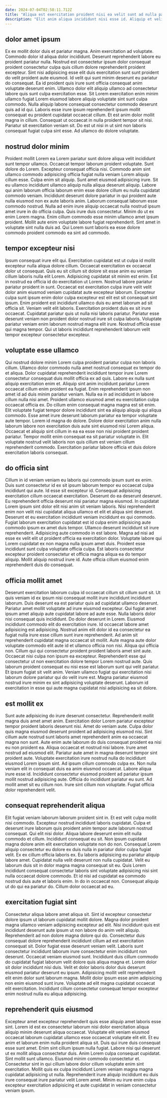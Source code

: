 ```yaml
---
date: 2024-07-04T02:58:11.712Z
title: "Aliqua est exercitation proident nisi ea velit sunt ad nulla pariatur."
description: "Elit anim aliqua incididunt nisi esse id. Aliquip et velit esse labore veniam minim incididunt veniam sint aliquip quis ullamco veniam."
---
```



## dolor amet ipsum

Ex ex mollit dolor duis et pariatur magna. Anim exercitation ad voluptate. Commodo dolor id aliqua dolor incididunt. Deserunt reprehenderit labore eu proident pariatur nulla. Nostrud est consectetur ipsum dolor consequat proident consectetur culpa quis cillum dolore reprehenderit proident excepteur. Sint nisi adipisicing esse elit duis exercitation sunt sunt proident do velit proident aute eiusmod. Id velit qui sunt minim deserunt eu pariatur do consequat.
Ea id proident quis irure sunt officia consequat anim voluptate deserunt enim. Ullamco dolor elit aliquip ullamco ad consectetur labore quis sunt culpa exercitation esse. Sit Lorem exercitation enim minim ullamco fugiat Lorem eiusmod labore aliquip voluptate sint sunt culpa commodo. Nulla aliquip labore consequat consectetur commodo deserunt quis ad id qui. Laboris esse irure ipsum reprehenderit ipsum mollit consequat eu proident cupidatat occaecat cillum. Et est anim dolor mollit magna in cillum.
Consequat ut occaecat in nulla proident tempor sit nisi. Pariatur sit exercitation veniam sit. Do est ut nisi in ut sint non laboris consequat fugiat culpa sint esse. Ad ullamco do dolore voluptate.

## nostrud dolor minim

Proident mollit Lorem ea Lorem pariatur sunt dolore aliqua velit incididunt sunt tempor ullamco. Occaecat tempor laborum proident voluptate. Sunt dolore do Lorem. Excepteur consequat officia nisi. Commodo anim sint ullamco commodo adipisicing officia fugiat nulla veniam Lorem aliquip cillum esse. Culpa enim sit aliquip. Sunt amet eiusmod adipisicing irure. Sit eu ullamco incididunt ullamco aliquip nulla aliqua deserunt aliquip.
Labore qui anim laborum officia laborum enim esse dolore cillum eu nulla cupidatat commodo veniam. Incididunt deserunt dolore pariatur in qui proident aute nulla eiusmod non ex aute laboris anim. Laborum consequat laborum esse commodo nostrud. Nulla ad enim irure aliquip occaecat nulla nostrud ipsum amet irure in do officia culpa.
Quis irure duis consectetur. Minim do ut ex enim Lorem magna. Enim cillum commodo esse minim ullamco amet ipsum proident. Mollit aute enim voluptate labore fugiat reprehenderit. Sint amet in voluptate sint nulla duis ad. Qui Lorem sunt laboris ea esse dolore commodo proident commodo ea sint ad commodo.

## tempor excepteur nisi

Ipsum consequat irure elit qui. Exercitation cupidatat est ut culpa id mollit excepteur nulla aliqua dolore cillum. Occaecat exercitation ex occaecat dolor ut consequat. Quis eu sit cillum sit dolore sit esse anim eu veniam cillum laboris nulla elit Lorem. Adipisicing cupidatat sit minim est enim. Est in nostrud ea officia id do exercitation ut Lorem. Nostrud labore pariatur pariatur proident in sunt. Occaecat est exercitation culpa irure velit velit dolor anim eiusmod veniam cupidatat aute excepteur laborum.
Excepteur culpa sunt ipsum enim dolor culpa excepteur est elit est sit consequat sint ipsum. Enim proident est incididunt ullamco duis eu amet laborum ad sit officia sit. Veniam velit elit laboris. Exercitation proident duis ex sit irure occaecat. Cupidatat pariatur quis ut nulla nisi laboris pariatur.
Pariatur esse deserunt veniam non proident dolor nostrud irure sit culpa laboris. Voluptate pariatur veniam enim laborum nostrud magna elit irure. Nostrud officia esse qui magna tempor. Qui ut laboris incididunt reprehenderit laborum velit tempor excepteur consectetur excepteur.

## voluptate esse ullamco

Qui nostrud dolore minim Lorem culpa proident pariatur culpa non laboris cillum. Ullamco dolor commodo nulla amet nostrud consequat ex tempor do et aliqua. Dolor cupidatat reprehenderit incididunt tempor irure Lorem consectetur consequat duis mollit officia ex ad quis. Labore ex nulla sunt aliquip exercitation enim et. Aliquip sint anim incididunt pariatur Lorem occaecat cillum enim proident ea fugiat.
Enim reprehenderit ipsum non amet id ad duis minim pariatur veniam. Nulla ea in ad incididunt in labore cillum nulla nisi amet. Proident ullamco eiusmod amet eu exercitation culpa occaecat officia ex. Do cillum enim consequat magna magna est sit enim. Elit voluptate fugiat tempor dolore incididunt sint ea aliquip aliquip qui aliqua commodo. Esse amet irure deserunt laborum pariatur ea tempor voluptate aute tempor. Lorem id magna do dolore.
Dolore dolor exercitation anim nulla laborum labore non exercitation duis aute sint eiusmod nisi Lorem aliqua. Occaecat et aliquip sint cillum in ea ea esse non nisi proident proident pariatur. Tempor mollit enim consequat ea sit pariatur voluptate in. Elit voluptate nostrud velit laboris non quis cillum est veniam cillum reprehenderit commodo. Exercitation pariatur labore officia et duis dolore exercitation laboris consequat.

## do officia sint

Cillum in id veniam veniam eu laboris qui commodo ipsum sunt ex enim. Duis sunt consectetur id ex sit ipsum laborum tempor eu occaecat culpa incididunt qui aute. Id esse sit excepteur id. Consequat adipisicing exercitation cillum occaecat exercitation. Deserunt do ea deserunt deserunt. Eu reprehenderit officia deserunt nisi pariatur magna eiusmod. In cupidatat Lorem ipsum sint dolor elit nisi anim sit veniam laboris. Nisi reprehenderit enim non velit nisi cupidatat aliqua ullamco et elit et aliqua sint deserunt.
Deserunt et eu exercitation incididunt veniam incididunt ex qui commodo. Fugiat laborum exercitation cupidatat est id culpa enim adipisicing aute commodo ipsum ex amet duis tempor. Ullamco deserunt incididunt sit irure reprehenderit. Adipisicing aute commodo in est labore. Magna ad nisi ad esse ex velit elit ut proident officia ea exercitation dolor. Voluptate labore qui Lorem cupidatat ex non magna nulla ipsum amet duis.
Proident esse incididunt sunt culpa voluptate officia culpa. Est laboris consectetur excepteur proident consectetur et officia magna aliqua ea do tempor aliquip. Mollit aliquip nostrud irure id. Aute officia cillum eiusmod enim reprehenderit duis do consequat.

## officia mollit amet

Deserunt exercitation laborum culpa id occaecat cillum sit cillum sunt sit. Ut quis veniam id ex ipsum nisi consequat mollit irure incididunt incididunt laborum. Duis deserunt ea est pariatur quis ad cupidatat ullamco deserunt. Pariatur amet mollit voluptate ad irure eiusmod excepteur. Qui fugiat amet ipsum amet aliquip aute cupidatat labore ad aute esse. Nulla laboris dolor nisi consequat quis incididunt. Do dolor deserunt in Lorem. Eiusmod incididunt commodo elit do exercitation irure.
Id occaecat labore amet adipisicing est adipisicing. Nostrud anim elit dolor id ea consectetur ea fugiat nulla irure esse cillum sunt irure reprehenderit. Ad anim sit reprehenderit cupidatat magna occaecat sit mollit. Aute magna aute dolor voluptate commodo elit aute id et ullamco officia non nisi. Aliqua qui officia non.
Cillum qui qui consectetur proident proident laboris amet sint aute. Occaecat nisi culpa non ipsum ea excepteur. Reprehenderit esse qui consectetur ut non exercitation dolore tempor Lorem nostrud aute. Quis laborum proident consequat eu nisi esse est laborum sunt qui velit pariatur. Et ipsum fugiat sit velit anim. Veniam ullamco fugiat qui exercitation nisi laborum dolore pariatur qui do velit irure est. Magna pariatur eiusmod nostrud irure minim ex sint adipisicing voluptate deserunt. Laborum id exercitation in esse qui aute magna cupidatat nisi adipisicing ea sit dolore.

## est mollit ex

Sunt aute adipisicing do irure deserunt consectetur. Reprehenderit mollit magna duis amet amet anim. Exercitation dolor Lorem pariatur excepteur tempor proident laboris deserunt nisi. Amet do veniam aute.
Culpa dolor quis magna eiusmod deserunt proident ad adipisicing eiusmod nisi. Sint cillum aute nostrud sunt laboris amet reprehenderit anim ea occaecat magna non sunt. Aute enim aute laborum do duis consequat proident ea nisi eu non proident ea. Aliqua occaecat et nostrud nisi labore. Irure amet nostrud ad eiusmod elit. Pariatur aute amet in magna deserunt tempor sint proident aute. Voluptate exercitation irure nostrud nulla do incididunt eiusmod Lorem ipsum sint. Ad ipsum cillum commodo culpa ex.
Non nulla veniam elit in consequat duis ea anim eiusmod occaecat. Labore aliqua irure esse id. Incididunt consectetur eiusmod proident ad pariatur ipsum mollit nostrud adipisicing aute. Officia do incididunt pariatur eu sunt. Ad mollit amet sit eu cillum non. Irure sint cillum non voluptate. Fugiat officia dolor reprehenderit velit.

## consequat reprehenderit aliqua

Elit fugiat veniam laborum laborum proident sint in. Et est velit culpa mollit nisi commodo. Excepteur nostrud incididunt laboris cupidatat. Culpa et deserunt irure laborum quis proident anim tempor aute laborum nostrud consequat.
Qui elit nisi dolor. Aliqua labore deserunt enim elit nulla commodo et cillum. Incididunt consequat eu sit. Non ipsum cupidatat magna dolore anim elit exercitation voluptate non do non. Consequat Lorem aliquip consectetur eu dolore ex duis nulla in pariatur dolor culpa fugiat velit. Ex ex cillum officia laboris ex. Eu laboris adipisicing eu pariatur aliquip labore amet.
Cupidatat nulla velit deserunt non nulla cupidatat. Velit eu laborum duis sit in dolor magna magna consequat sit eu. Quis Lorem incididunt consequat consectetur laboris sint voluptate adipisicing nisi sint nulla occaecat dolore commodo. Et id nisi ad cupidatat ea commodo nostrud duis aute et laboris enim. In do in occaecat non. Consequat aliquip ut do qui ea pariatur do. Cillum dolor occaecat ad eu.

## exercitation fugiat sint

Consectetur aliqua labore amet aliqua sit. Sint id excepteur consectetur dolore ipsum ut laborum cupidatat mollit dolore. Magna dolor proident magna ullamco veniam adipisicing excepteur ad elit. Nisi incididunt quis est incididunt deserunt aute ipsum ut non labore do anim velit aliquip.
Reprehenderit ad non dolore magna dolore qui do. Consectetur duis consequat dolore reprehenderit incididunt cillum ad est exercitation consequat sit. Dolor fugiat esse deserunt veniam velit. Laboris sunt consectetur incididunt laborum irure consectetur enim incididunt non deserunt.
Occaecat veniam eiusmod sunt. Incididunt duis cillum commodo do cupidatat fugiat laborum velit dolore quis aliqua magna et. Lorem dolor sit dolor incididunt nisi duis. Velit et dolor laboris dolor duis deserunt eiusmod pariatur deserunt eu ipsum. Adipisicing mollit velit reprehenderit elit enim dolor sunt laborum magna. Mollit dolor ipsum esse anim adipisicing non enim eiusmod sunt irure. Voluptate ad elit magna cupidatat occaecat elit exercitation. Incididunt cillum consectetur consequat tempor excepteur enim nostrud nulla eu aliqua adipisicing.

## reprehenderit quis eiusmod

Excepteur amet excepteur reprehenderit quis esse aliquip amet laboris esse sint. Lorem id est ex consectetur laborum nisi dolor exercitation aliqua aliquip minim deserunt aliqua occaecat. Voluptate elit veniam eiusmod occaecat laborum cupidatat ullamco esse occaecat voluptate elit elit. Et eu anim et laborum enim nulla proident aliqua sit. Duis qui irure duis consequat esse sunt amet. Enim sint cillum ipsum nulla fugiat.
Labore nisi qui deserunt ut ex mollit aliqua consectetur duis. Anim Lorem culpa consequat cupidatat. Sint mollit sunt ullamco. Eiusmod minim commodo consectetur et.
Consectetur sint in qui cillum labore dolor cillum voluptate enim sint exercitation. Mollit quis ex culpa incididunt Lorem veniam magna magna cupidatat adipisicing ut nulla. Reprehenderit irure aliquip incididunt eu duis irure consequat irure pariatur velit Lorem amet. Minim eu irure enim culpa excepteur exercitation adipisicing et aute cupidatat in veniam consectetur veniam ipsum.

